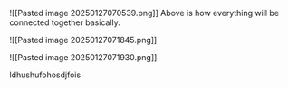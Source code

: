 ![[Pasted image 20250127070539.png]]
Above is how everything will be connected together basically.

![[Pasted image 20250127071845.png]]

![[Pasted image 20250127071930.png]]

ldhushufohosdjfois